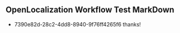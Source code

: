 ## OpenLocalization Workflow Test MarkDown
* 7390e82d-28c2-4dd8-8940-9f76ff4265f6 thanks!

<!--HONumber=Aug16_HO5-->


